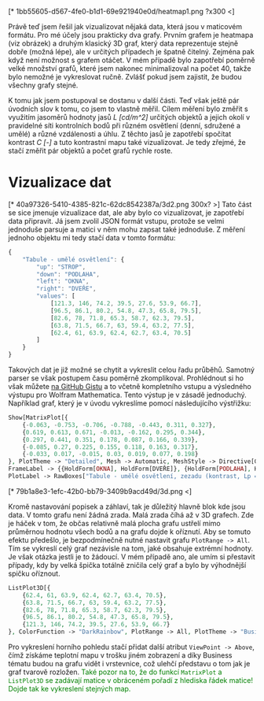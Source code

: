 [* 1bb55605-d567-4fe0-b1d1-69e921940e0d/heatmap1.png ?x300 <]

Právě teď jsem řešil jak vizualizovat nějaká data, která jsou v maticovém formátu. Pro mé účely jsou prakticky dva grafy. Prvním grafem je heatmapa (viz obrázek) a druhým klasický 3D graf, který data reprezentuje stejně dobře (možná lépe), ale v určitých případech je špatně čitelný. Zejména pak když není možnost s grafem otáčet. V mém případě bylo zapotřebí poměrně velké množství grafů, které jsem nakonec minimalizoval na počet 40, takže bylo nemožné je vykreslovat ručně. Zvlášť pokud jsem zajistit, že budou všechny grafy stejné.

K tomu jak jsem postupoval se dostanu v další části. Teď však ještě pár úvodních slov k tomu, co jsem to vlastně měřil. Cílem měření bylo změřit s využitím jasoměrů hodnoty jasů *L [cd/m^2]* určitých objektů a jejich okolí v pravidelné síti kontrolních bodů při různém osvětlení (denní, sdružené a umělé) a různé vzdálenosti a úhlu. Z těchto jasů je zapotřebí spočítat kontrast *C [-]* a tuto kontrastní mapu také vizualizovat. Je tedy zřejmé, že stačí změřit pár objektů a počet grafů rychle roste.

# Vizualizace dat

[* 40a97326-5410-4385-821c-62dc8542387a/3d2.png 300x? >]
Tato část se sice jmenuje vizualizace dat, ale aby bylo co vizualizovat, je zapotřebí data připravit. Já jsem zvolil JSON formát vstupu, protože se velmi jednoduše parsuje a matici v něm mohu zapsat také jednoduše. Z měření jednoho objektu mi tedy stačí data v tomto formátu:

```javascript
{
	"Tabule - umělé osvětlení": {
		"up": "STROP",
		"down": "PODLAHA",
		"left": "OKNA",
		"right": "DVEŘE",
		"values": [
			[121.3, 146, 74.2, 39.5, 27.6, 53.9, 66.7],
			[96.5, 86.1, 80.2, 54.8, 47.3, 65.8, 79.5],
			[82.6, 78, 71.8, 65.3, 58.7, 62.3, 79.5],
			[63.8, 71.5, 66.7, 63, 59.4, 63.2, 77.5],
			[62.4, 61, 63.9, 62.4, 62.7, 63.4, 70.5]
		]
	}
}
```

Takových dat je již možné se chytit a vykreslit celou řadu průběhů. Samotný parser se však postupem času poměrně zkomplikoval. Prohlédnout si ho však můžete [na GitHub Gistu](https://gist.github.com/mrtnzlml/9ec02541555e419a8df9#file-parser7-php) a to včetně kompletního vstupu a výsledného výstupu pro Wolfram Mathematica. Tento výstup je v zásadě jednoduchý. Například graf, který je v úvodu vykreslíme pomocí následujícího výstřižku:

```php
Show[MatrixPlot[{
	{-0.063, -0.753, -0.706, -0.788, -0.443, 0.311, 0.327},
	{0.619, 0.613, 0.671, -0.013, -0.162, 0.295, 0.344},
	{0.297, 0.441, 0.351, 0.178, 0.087, 0.166, 0.339},
	{-0.085, 0.27, 0.225, 0.155, 0.118, 0.163, 0.317},
	{-0.033, 0.017, -0.015, 0.03, 0.019, 0.077, 0.198}
}, PlotTheme -> "Detailed", Mesh -> Automatic, MeshStyle -> Directive[GrayLevel[0], Opacity[0.5], Dashing[{0, Small}]]],
FrameLabel -> {{HoldForm[OKNA], HoldForm[DVEŘE]}, {HoldForm[PODLAHA], HoldForm[STROP]}},
PlotLabel -> RawBoxes["Tabule - umělé osvětlení, zezadu (kontrast, Lp = 59.7)"], LabelStyle -> {GrayLevel[0]}]
```

[* 79b1a8e3-1efc-42b0-bb79-3409b9acd49d/3d.png <]

Kromě nastavování popisek a záhlaví, tak je důležitý hlavně blok kde jsou data. V tomto grafu není žádná zrada. Malá zrada číhá až v 3D grafech. Zde je háček v tom, že občas relativně malá plocha grafu ustřelí mimo průměrnou hodnotu všech bodů a na grafu dojde k oříznutí. Aby se tomuto efektu předešlo, je bezpodmínečně nutné nastavit grafu `PlotRange -> All`. Tím se vykreslí celý graf nezávisle na tom, jaké obsahuje extrémní hodnoty. Je však otázka jestli je to žádoucí. V mém případě ano, ale umím si přestavit případy, kdy by velká špička totálně zničila celý graf a bylo by výhodnější spičku oříznout.

```php
ListPlot3D[{
	{62.4, 61, 63.9, 62.4, 62.7, 63.4, 70.5},
	{63.8, 71.5, 66.7, 63, 59.4, 63.2, 77.5},
	{82.6, 78, 71.8, 65.3, 58.7, 62.3, 79.5},
	{96.5, 86.1, 80.2, 54.8, 47.3, 65.8, 79.5},
	{121.3, 146, 74.2, 39.5, 27.6, 53.9, 66.7}
}, ColorFunction -> "DarkRainbow", PlotRange -> All, PlotTheme -> "Business"]
```

Pro vykreslení horního pohledu stačí přidat další atribut `ViewPoint -> Above`, čímž získáme teplotní mapu v trošku jiném zobrazení a díky Business tématu budou na grafu vidět i vrstevnice, což ulehčí představu o tom jak je graf tvarově rozložen. <span style="color:green">Také pozor na to, že do funkcí `MatrixPlot` a `ListPlot3D` se zadávají matice v obráceném pořadí z hlediska řádek matice! Dojde tak ke vykreslení stejných map.</span>